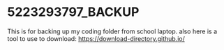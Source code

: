 # 5223293797_BACKUP
This is for backing up my coding folder from school laptop.
also here is a tool to use to download: https://download-directory.github.io/
